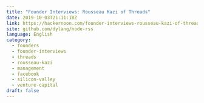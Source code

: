 ```yaml
---
title: "Founder Interviews: Rousseau Kazi of Threads"
date: 2019-10-03T21:11:18Z
link: https://hackernoon.com/founder-interviews-rousseau-kazi-of-threads-t8yt34ao?source=rss&utm_medium=RSS&utm_source=news.12bit.vn
site: github.com/dylang/node-rss
language: English
category:
  - founders
  - founder-interviews
  - threads
  - rousseau-kazi
  - management
  - facebook
  - silicon-valley
  - venture-capital
draft: false
---
```


